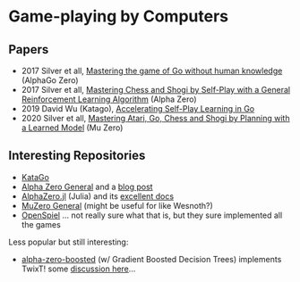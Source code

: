 # Game-playing by Computers

## Papers

* 2017 Silver et all, [Mastering the game of Go without human knowledge](https://www.gwern.net/docs/rl/2017-silver.pdf) (AlphaGo Zero)
* 2017 Silver et all, [Mastering Chess and Shogi by Self-Play with a General Reinforcement Learning Algorithm](https://arxiv.org/pdf/1712.01815.pdf) (Alpha Zero)
* 2019 David Wu (Katago), [Accelerating Self-Play Learning in Go](https://arxiv.org/pdf/1902.10565.pdf)
* 2020 Silver et all, [Mastering Atari, Go, Chess and Shogi by Planning with a Learned Model](https://arxiv.org/pdf/1911.08265.pdf) (Mu Zero)

## Interesting Repositories

* [KataGo](https://github.com/lightvector/KataGo)
* [Alpha Zero General](https://github.com/suragnair/alpha-zero-general) and a [blog post](https://suragnair.github.io/posts/alphazero.html)
* [AlphaZero.jl](https://github.com/jonathan-laurent/AlphaZero.jl) (Julia) and its [excellent docs](https://jonathan-laurent.github.io/AlphaZero.jl/stable/)
* [MuZero General](https://github.com/werner-duvaud/muzero-general) (might be useful for like Wesnoth?)
* [OpenSpiel](https://github.com/google-deepmind/open_spiel) ... not really sure what that is, but they sure implemented all the games

Less popular but still interesting:

* [alpha-zero-boosted](https://github.com/cgreer/alpha-zero-boosted) (w/ Gradient Boosted Decision Trees) implements TwixT! some [discussion here](https://news.ycombinator.com/item?id=23599278)...
